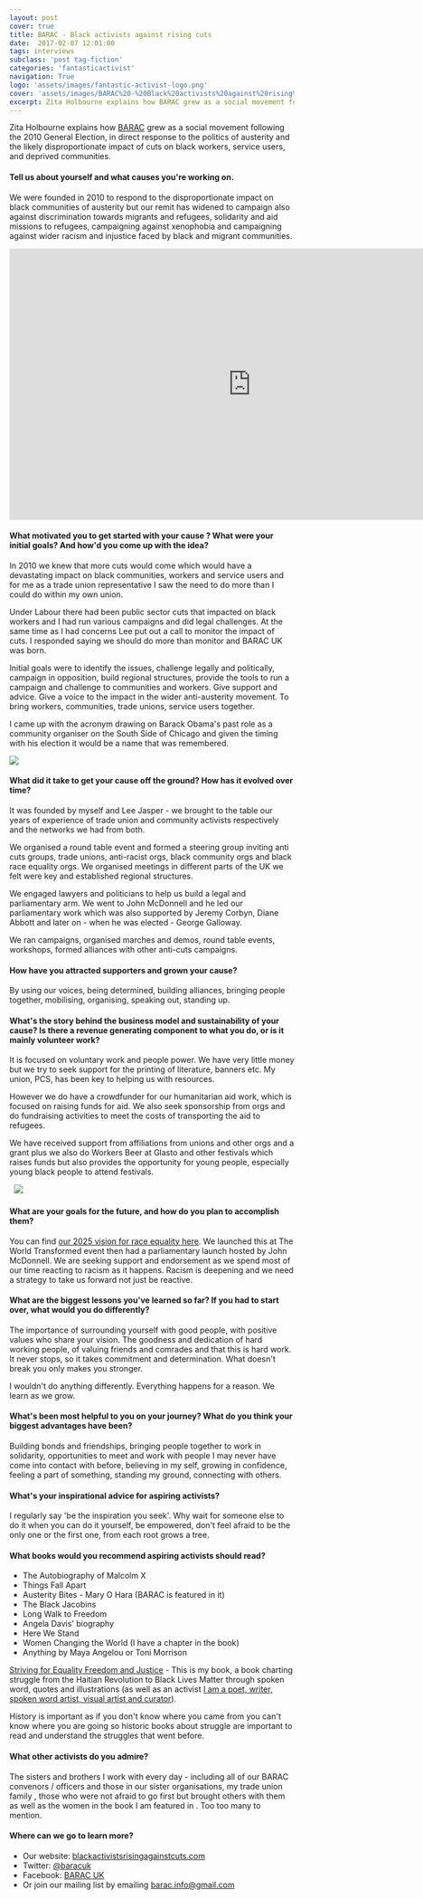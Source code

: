 ```yaml
---
layout: post
cover: true
title: BARAC - Black activists against rising cuts
date:  2017-02-07 12:01:00
tags: interviews
subclass: 'post tag-fiction'
categories: 'fantasticactivist'
navigation: True
logo: 'assets/images/fantastic-activist-logo.png'
cover: 'assets/images/BARAC%20-%20Black%20activists%20against%20rising%20cuts.jpeg'
excerpt: Zita Holbourne explains how BARAC grew as a social movement following the 2010 General Election
---
```


<p>Zita Holbourne explains how <a href="http://blackactivistsrisingagainstcuts.blogspot.co.uk/">BARAC</a> grew as a social movement following the 2010 General Election, in direct response to the  politics of austerity and the likely disproportionate impact of cuts on black workers, service users, and deprived communities.</p>

<h4>Tell us about yourself and what causes you're working on.</h4>

<p>We were founded in 2010 to respond to the disproportionate impact on black communities of austerity but our remit has widened to campaign also against discrimination towards migrants and refugees, solidarity and aid missions to refugees, campaigning against xenophobia and campaigning against wider racism and injustice faced by black and migrant communities.</p>   
<iframe width="853" height="480" src="https://www.youtube.com/embed/YXmrpTDr6jU" frameborder="0" allowfullscreen></iframe>

<h4>What motivated you to get started with your cause ? What were your initial goals? And how'd you come up with the idea?</h4>

<p>In 2010 we knew that more cuts would come which would have a devastating impact on black communities, workers and service users and for me as a trade union representative I saw the need to do more than I could do within my own union.</p> 

<p>Under Labour there had been public sector cuts that impacted on black workers and I had run various campaigns and did legal challenges.  At the same time as I had concerns Lee put out a call to monitor the impact of cuts.  I responded saying we should do more than monitor and BARAC UK was born.   

<p>Initial goals were to identify the issues, challenge legally and politically, campaign in opposition, build regional structures, provide the tools to run a campaign and challenge to communities and workers. Give support and advice. Give a voice to the impact in the wider anti-austerity movement. To bring workers, communities, trade unions, service users together.</p>   

<p>I came up with the acronym drawing on Barack Obama's past role as a community organiser on the South Side of Chicago and given the timing with his election it would be a name that was remembered.</p>   

<img src="http://1.bp.blogspot.com/-dYTDzqkCRaU/UGCoWJvdkOI/AAAAAAAAAKE/rCHkHEGRw4Y/w1200-h630-p-nu/Zita+Holbourne+2.JPG">

<h4>What did it take to get your cause off the ground? How has it evolved over time?</h4>

<p>It was founded by myself and Lee Jasper - we brought to the table our years of experience of trade union and community activists respectively and the networks we had from both. </p>

<p>We organised a round table event and formed a steering group inviting anti cuts groups, trade unions, anti-racist orgs, black community orgs and black race equality orgs.  We organised meetings in different parts of the UK we felt were key and established regional structures.</p>

<p>We engaged lawyers and politicians to help us build a legal and parliamentary arm. We went to John McDonnell and he led our parliamentary work which was also supported by Jeremy Corbyn, Diane Abbott and later on - when he was elected - George Galloway.</p>  

<p>We ran campaigns, organised marches and demos, round table events, workshops, formed alliances with other anti-cuts campaigns.</p>

<h4>How have you attracted supporters and grown your cause?</h4>

<p>By using our voices, being determined, building alliances, bringing people together, mobilising, organising, speaking out, standing up.</p> 

<h4>What's the story behind the business model and sustainability of your cause? Is there a revenue generating component to what you do, or is it mainly volunteer work?</h4>

<p>It is focused on voluntary work and people power. We have very little money but we try to seek support for the printing of literature, banners etc. My union, PCS, has been key to helping us with resources.</p>

<p>However we do have a crowdfunder for our humanitarian aid work, which is focused on raising funds for aid. We also seek sponsorship from orgs and do fundraising activities to meet the costs of transporting the aid to refugees.</p>

<p>We have received support from affiliations from unions and other orgs and a grant plus we also do Workers Beer at Glasto and other festivals which raises funds but also provides the opportunity for young people, especially young black people to attend festivals.</p> 
&nbsp;

<img src="http://3.bp.blogspot.com/-Q4qvXulUDL0/VZB8hvan3WI/AAAAAAAAAWc/ovuLXi6PFiI/s1600/zitadearwhite3.jpg">

<h4>What are your goals for the future, and how do you plan to accomplish them?</h4>

<p>You can find <a href="http://blackactivistsrisingagainstcuts.blogspot.co.uk/2017/01/2025-vision-for-race-equality-barac-uk.html">our 2025 vision for race equality here</a>. We launched this at The World Transformed event then had a parliamentary launch hosted by John McDonnell. We are seeking support and endorsement as we spend most of our time reacting to racism as it happens. Racism is deepening and we need a strategy to take us forward not just be reactive.</p>

<h4>What are the biggest lessons you've learned so far? If you had to start over, what would you do differently?</h4>

<p>The importance of surrounding yourself with good people, with positive values who share your vision. The goodness and dedication of hard working people, of valuing friends and comrades and that this is hard work. It never stops, so it takes commitment and determination. What doesn't break you only makes you stronger. </p>

<p>I wouldn't do anything differently. Everything happens for a reason. We learn as we grow.</p>  

<h4>What's been most helpful to you on your journey? What do you think your biggest advantages have been?</h4>

<p>Building bonds and friendships, bringing people together to work in solidarity, opportunities to meet and work with people I may never have come into contact with before, believing in my self, growing in confidence, feeling a part of something, standing my ground, connecting with others.</p>  

<h4>What's your inspirational advice for aspiring activists?</h4>

<p>I regularly say 'be the inspiration you seek'. Why wait for someone else to do it when you can do it yourself, be empowered, don't feel afraid to be the only one or the first one, from each root grows a tree.</p> 

<h4>What books would you recommend aspiring activists should read?</h4>

<ul>
<li>The Autobiography of Malcolm X</li>
<li>Things Fall Apart</li>
<li>Austerity Bites - Mary O Hara (BARAC is featured in it)</li>
<li>The Black Jacobins</li>
<li>Long Walk to Freedom</li>
<li>Angela Davis' biography</li>
<li>Here We Stand</li>
<li>Women Changing the World (I have a chapter in the book)</li>
<li>Anything by Maya Angelou or Toni Morrison</li>
</ul>

<p><a href="http://www.hansibpublications.com/STRIVING-FOR-EQUALITY-FREEDOM-AND-JUSTICE-Embracing-Roots-Culture-and-Identity">Striving for Equality Freedom and Justice</a> - This is my book,  a book charting struggle from the Haitian Revolution to Black Lives Matter through spoken word, quotes and illustrations (as well as an activist <a href="http://www.zitaholbourne.com">I am a poet, writer, spoken word artist, visual artist and curator</a>).</p>

<p>History is important as if you don't know where you came from you can't know where you are going so historic books about struggle are important to read and understand the struggles that went before.</p>

<h4>What other activists do you admire?</h4>

<p>The sisters and brothers I work with every day  - including all of our BARAC convenors / officers and those in our sister organisations, my trade union family , those who were not afraid to go first but brought others with them as well as the women in the book I am featured in . Too too many to mention. </p>

<h4>Where can we go to learn more?</h4>

<ul>
<li>Our website: <a href="http://www.blackactivistsrisingagainstcuts.blogspot.com">blackactivistsrisingagainstcuts.com</a></li>
<li>Twitter: <a href="http://twitter.com/baracuk">@baracuk</a></li>
<li>Facebook: <a href="https://www.facebook.com/blackactivistsrisingagainstcuts/">BARAC UK</a></li>
<li>Or join our mailing list by emailing <a href="mailto:barac.info@gmail.com">barac.info@gmail.com</a></li>
</ul>
&nbsp;

